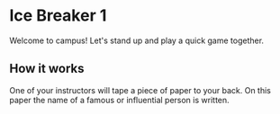 # Ice Breaker 1

Welcome to campus! Let's stand up and play a quick game together.

## How it works

One of your instructors will tape a piece of paper to your back. On this paper the name of a famous or influential person is written.
